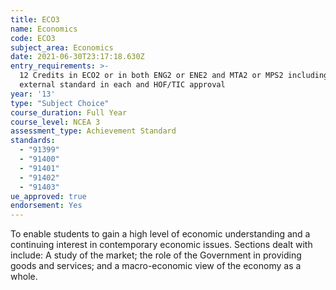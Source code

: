 ```yaml
---
title: ECO3
name: Economics
code: ECO3
subject_area: Economics
date: 2021-06-30T23:17:18.630Z
entry_requirements: >-
  12 Credits in ECO2 or in both ENG2 or ENE2 and MTA2 or MPS2 including 1
  external standard in each and HOF/TIC approval
year: '13'
type: "Subject Choice"
course_duration: Full Year
course_level: NCEA 3
assessment_type: Achievement Standard
standards:
  - "91399"
  - "91400"
  - "91401"
  - "91402"
  - "91403"
ue_approved: true
endorsement: Yes
---
```

To enable students to gain a high level of economic understanding and a continuing interest in contemporary economic issues. Sections dealt with include: A study of the market; the role of the Government in providing goods and services; and a macro-economic view of the economy as a whole.
